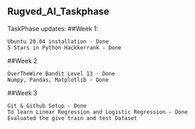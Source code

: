 ## Rugved_AI_Taskphase
TaskPhase updates:
##Week 1:

    Ubuntu 20.04 installation - Done
    5 Stars in Python Hackkerrank - Done


##Week 2


    OverTheWire Bandit Level 13 - Done
    Numpy, Pandas, Matplotlib - Done


##Week 3


    Git & Github Setup - Done
    To learn Linear Regression and Logistic Regression - Done
    Evaluated the give train and test Dataset
